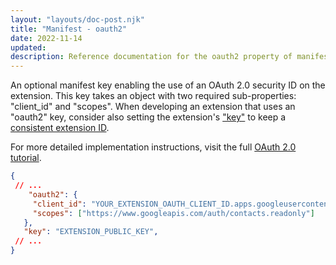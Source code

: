 ```yaml
---
layout: "layouts/doc-post.njk"
title: "Manifest - oauth2"
date: 2022-11-14
updated: 
description: Reference documentation for the oauth2 property of manifest.json.
---
```


An optional manifest key enabling the use of an OAuth 2.0 security ID on the extension. This key takes an object with two required sub-properties: "client_id" and "scopes". When developing an extension that uses an "oauth2" key, consider also setting the extension's ["key"](/docs/extensions/mv3/manifest/key/) to keep a [consistent extension ID](/docs/extensions/mv3/tut_oauth/#keep-consistent-id).

 For more detailed implementation instructions, visit the full [OAuth 2.0 tutorial](/docs/extensions/mv3/tut_oauth/).
 ```json
{
  // ...
     "oauth2": {
      "client_id": "YOUR_EXTENSION_OAUTH_CLIENT_ID.apps.googleusercontent.com",
      "scopes": ["https://www.googleapis.com/auth/contacts.readonly"]
    },
    "key": "EXTENSION_PUBLIC_KEY",
  // ...
}
```